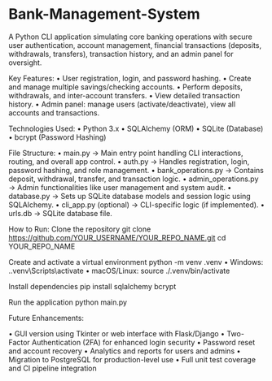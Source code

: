 # Bank-Management-System
A Python CLI application simulating core banking operations with secure user authentication, account management, financial transactions (deposits, withdrawals, transfers), transaction history, and an admin panel for oversight.

Key Features:
• User registration, login, and password hashing.
• Create and manage multiple savings/checking accounts.
• Perform deposits, withdrawals, and inter-account transfers.
• View detailed transaction history.
• Admin panel: manage users (activate/deactivate), view all accounts and transactions.

Technologies Used:
• Python 3.x
• SQLAlchemy (ORM)
• SQLite (Database)
• bcrypt (Password Hashing)

File Structure:
• main.py → Main entry point handling CLI interactions, routing, and overall app control.
• auth.py → Handles registration, login, password hashing, and role management.
• bank_operations.py → Contains deposit, withdrawal, transfer, and transaction logic.
• admin_operations.py → Admin functionalities like user management and system audit.
• database.py → Sets up SQLite database models and session logic using SQLAlchemy.
• cli_app.py (optional) → CLI-specific logic (if implemented).
• urls.db → SQLite database file.

How to Run:
Clone the repository
git clone https://github.com/YOUR_USERNAME/YOUR_REPO_NAME.git
cd YOUR_REPO_NAME

Create and activate a virtual environment
python -m venv .venv
• Windows: ..venv\Scripts\activate
• macOS/Linux: source ./.venv/bin/activate

Install dependencies
pip install sqlalchemy bcrypt

Run the application
python main.py

Future Enhancements:

• GUI version using Tkinter or web interface with Flask/Django
• Two-Factor Authentication (2FA) for enhanced login security
• Password reset and account recovery
• Analytics and reports for users and admins
• Migration to PostgreSQL for production-level use
• Full unit test coverage and CI pipeline integration
